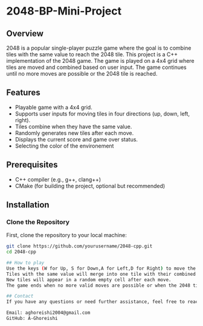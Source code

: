 # 2048-BP-Mini-Project
## Overview

2048 is a popular single-player puzzle game where the goal is to combine tiles with the same value to reach the 2048 tile. This project is a C++ implementation of the 2048 game. The game is played on a 4x4 grid where tiles are moved and combined based on user input. The game continues until no more moves are possible or the 2048 tile is reached.

## Features

- Playable game with a 4x4 grid.
- Supports user inputs for moving tiles in four directions (up, down, left, right).
- Tiles combine when they have the same value.
- Randomly generates new tiles after each move.
- Displays the current score and game over status.
- Selecting the color of the environement

## Prerequisites

- C++ compiler (e.g., g++, clang++)
- CMake (for building the project, optional but recommended)

## Installation

### Clone the Repository

First, clone the repository to your local machine:

```bash
git clone https://github.com/yourusername/2048-cpp.git
cd 2048-cpp

## How to play
Use the keys (W for Up, S for Down,A for Left,D for Right) to move the tiles in the respective direction.
Tiles with the same value will merge into one tile with their combined value.
New tiles will appear in a random empty cell after each move.
The game ends when no more valid moves are possible or when the 2048 tile is reached.

## Contact
If you have any questions or need further assistance, feel free to reach out to me:

Email: aghoreishi2004@gmail.com
GitHub: A-Ghoreishi
